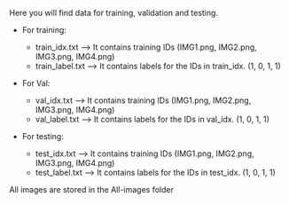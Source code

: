 Here you will find data for training, validation and testing.

* For training:
   * train_idx.txt  --> It contains training IDs (IMG1.png, IMG2.png, IMG3.png, IMG4.png)
   * train_label.txt --> It contains labels for the IDs in train_idx. (1, 0, 1, 1)
   
   
 * For Val:
   * val_idx.txt  --> It contains training IDs (IMG1.png, IMG2.png, IMG3.png, IMG4.png)
   * val_label.txt --> It contains labels for the IDs in val_idx. (1, 0, 1, 1)
   
   
 
 * For testing:
   * test_idx.txt  --> It contains training IDs (IMG1.png, IMG2.png, IMG3.png, IMG4.png)
   * test_label.txt --> It contains labels for the IDs in test_idx. (1, 0, 1, 1)
   
   
 All images are stored in the All-images folder
